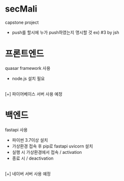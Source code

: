 # secMali
capstone project
- push를 할시에 누가 push하였는지 명시할 것 ex) #3 by jsh

# 프론트엔드
quasar framework 사용
- node.js 설치 필요
<br/>
[+] 파이어베이스 서버 사용 예정

# 백엔드
fastapi 사용
- 파이썬 3.7이상 설치
- 가상환경 접속 후 pip로 fastapi uvicorn 설치
- 실행 시 가상환경에서 접속 / activation
- 종료 시 / deactivation
<br/>
[+] 네이버 서버 사용 예정
